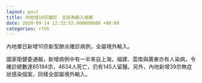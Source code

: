 ```yaml
---
layout: post
title: 內地增10宗確診　全部為輸入個案
date: 2020-09-14 12:32:52.000000000 +08:00
categories: rthk
---
```


內地單日新增10宗新型肺炎確診病例，全屬境外輸入。

國家衛健委通報，新增病例中有一半來自上海，福建、雲南與廣東亦有人染病，令確診總數達85194宗，4634人死亡，仍有145人留醫。另外，內地新增39宗無症狀感染個案，同樣全部屬境外輸入。
